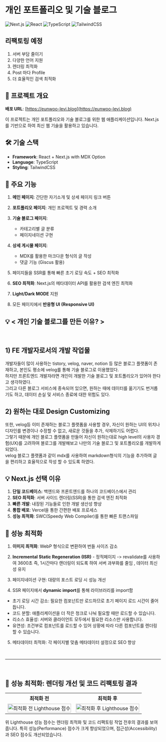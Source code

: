# 개인 포트폴리오 및 기술 블로그

![Next.js](https://img.shields.io/badge/next.js-000000?style=for-the-badge&logo=nextdotjs&logoColor=white)
![React](https://img.shields.io/badge/react-%2320232a.svg?style=for-the-badge&logo=react&logoColor=%2361DAFB)
![TypeScript](https://img.shields.io/badge/typescript-%23007ACC.svg?style=for-the-badge&logo=typescript&logoColor=white)
![TailwindCSS](https://img.shields.io/badge/tailwindcss-%2338B2AC.svg?style=for-the-badge&logo=tailwind-css&logoColor=white)

## 리팩토링 예정
1) 서버 부담 줄이기
2) 다양한 언어 지원
3) 렌더링 최적화
4) Post 마다 Profile
5) 더 효율적인 검색 최적화

## 📌 프로젝트 개요

**배포 URL**: [https://eunwoo-levi.blog](https://eunwoo-levi.blog)

이 프로젝트는 개인 포트폴리오와 기술 블로그를 위한 웹 애플리케이션입니다. Next.js를 기반으로 하여 최신 웹 기술을 활용하고 있습니다.

## 🛠 기술 스택

- **Framework**: React + Next.js with MDX Option
- **Language**: TypeScript
- **Styling**: TailwindCSS

## 🌟 주요 기능

1. **메인 페이지**: 간단한 자기소개 및 상세 페이지 링크 버튼

2. **포트폴리오 페이지**: 개인 프로젝트 및 경력 소개

3. **기술 블로그 페이지**: 
   - 카테고리별 글 분류
   - 페이지네이션 구현

4. **상세 게시물 페이지**: 
   - MDX를 활용한 마크다운 형식의 글 작성
   - 댓글 기능 (Giscus 활용)
  
5. 페이지들을 SSR를 통해 빠른 초기 로딩 속도 + SEO 최적화

6. **SEO 최적화**: Next.js의 메타데이터 API를 활용한 검색 엔진 최적화

7. **Light/Dark MODE** 지원

8. 모든 페이지에서 **반응형 UI (Responsive UI)**

  
## 💡 < 개인 기술 블로그를 만든 이유? > 

<br/>

## 1) FE 개발자로서의 개발 작업물
개발자들이 많이 사용하는 tistory, velog, naver, notion 등 많은 블로그 플랫폼이 존재하고, 본인도 평소에 velog를 통해 기술 블로그로 이용했었다. <br/>
하지만 프론트엔드 개발자라면 개인이 개발한 기술 블로그 및 포트폴리오가 있어야 한다고 생각하였다. <br/>
그리고 다른 블로그 서비스에 종속되어 있으면, 원하는 때에 데이터를 옮기기도 번거롭기도 하고, 데이터 손실 및 서비스 종료에 대한 위험도 있다.

## 2) 원하는 대로 Design Customizing
또한, velog등 이미 존재하는 블로그 플랫폼을 사용할 경우, 자신이 원하는 UI의 위치나 디자인를 변경이나 수정할 수 없고, 새로운 것들을 추가, 삭제하기도 어렵다. <br/>
그렇기 때문에 개인 블로그 플랫폼을 만들어 자신이 원하는대로 high level의 사용자 경험(UX)를 고려하여 블로그를 개발해보고 나만의 기술 블로그 및 포트폴리오를 개발하게 되었다.<br/>
velog 블로그 플랫폼과 같이 mdx를 사용하여 markdown형식의 기능을 추가하여 글을 편리하고 효율적으로 작성 할 수 있도록 하였다.

## 💡 Next.js 선택 이유
1. **단일 코드베이스**: 백엔드와 프론트엔드를 하나의 코드베이스에서 관리
2. **SEO 최적화**: 서버 사이드 렌더링(SSR)을 통한 검색 엔진 최적화
3. **빠른 개발**: 내장된 기능들로 인한 개발 생산성 향상
4. **통합 배포**: Vercel을 통한 간편한 배포 프로세스
5. **성능 최적화**: SWC(Speedy Web Compiler)를 통한 빠른 트랜스파일

## 🚀 성능 최적화

1. **이미지 최적화**: WebP 형식으로 변환하여 번들 사이즈 감소
   
2. **Incremental Static Regeneration (ISR)**  - 정적페이지 -> revalidate를 사용하여 3600초 즉, 1시간마다 랜더링이 되도록 하여 서버 과부화를 줄임 , 데이터 최신성 유지

3. 페이지네이션 구현: 대량의 포스트 로딩 시 성능 개선
   
4. SSR 페이지에서 **dynamic import**를 통해 라이브러리를 import함
- 초기 로딩 시간 감소: 필요한 컴포넌트만 로드하므로 초기 페이지 로드 시간이 줄어듭니다.
- 코드 분할: 애플리케이션을 더 작은 청크로 나눠 필요할 때만 로드할 수 있습니다.
- 리소스 효율성: 서버와 클라이언트 모두에서 필요한 리소스만 사용합니다.
- 유연성: 조건부로 컴포넌트를 로드할 수 있어 상황에 따라 다른 컴포넌트를 렌더링할 수 있습니다.

5. 메타데이터 최적화: 각 페이지별 맞춤 메타데이터 설정으로 SEO 향상

<br/>

***

<br/>

## 🚀 성능 최적화: 렌더링 개선 및 코드 리팩토링 결과

<table>
  <tr>
    <th>최적화 전</th>
    <th>최적화 후</th>
  </tr>
  <tr>
    <td><img src="https://github.com/user-attachments/assets/a650b169-698d-43bf-98af-7893e784c12d" alt="최적화 전 Lighthouse 점수" width="100%"></td>
    <td><img src="https://github.com/user-attachments/assets/dbcad261-95e9-4994-b6c2-bd6b560a5ae2" alt="최적화 후 Lighthouse 점수" width="100%"></td>
  </tr>
</table>

위 Lighthouse 성능 점수는 렌더링 최적화 및 코드 리팩토링 작업 전후의 결과를 보여줍니다. 
특히 성능(Performance) 점수가 크게 향상되었으며, 접근성(Accessibility)과 SEO 점수도 개선되었습니다.
